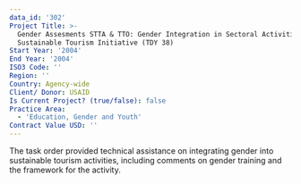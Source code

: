 ```yaml
---
data_id: '302'
Project Title: >-
  Gender Assesments STTA & TTO: Gender Integration in Sectoral Activities:
  Sustainable Tourism Initiative (TDY 38)
Start Year: '2004'
End Year: '2004'
ISO3 Code: ''
Region: ''
Country: Agency-wide
Client/ Donor: USAID
Is Current Project? (true/false): false
Practice Area:
  - 'Education, Gender and Youth'
Contract Value USD: ''
---
```

The task order provided technical assistance on integrating gender into sustainable tourism activities, including comments on gender training and the framework for the activity.